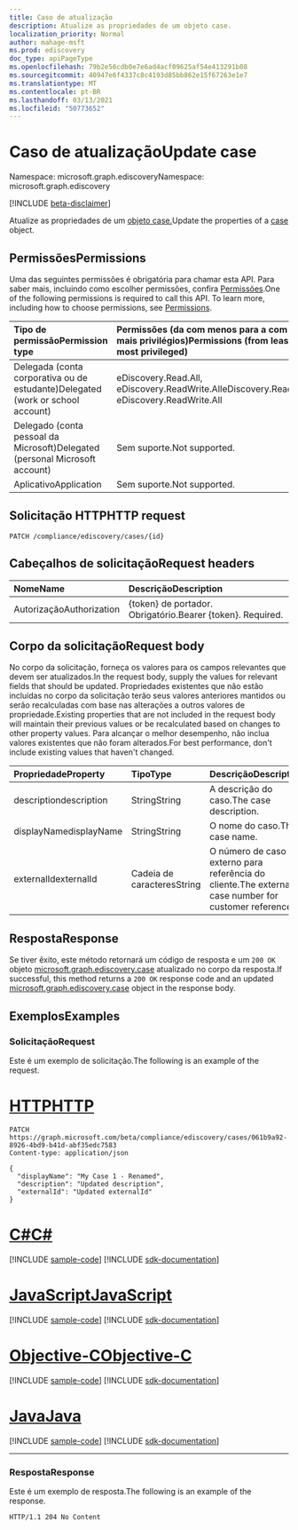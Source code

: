```yaml
---
title: Caso de atualização
description: Atualize as propriedades de um objeto case.
localization_priority: Normal
author: mahage-msft
ms.prod: ediscovery
doc_type: apiPageType
ms.openlocfilehash: 79b2e56cdb0e7e6ad4acf09625af54e413291b08
ms.sourcegitcommit: 40947e6f4337c8c4193d85bb862e15f67263e1e7
ms.translationtype: MT
ms.contentlocale: pt-BR
ms.lasthandoff: 03/13/2021
ms.locfileid: "50773652"
---
```

# <a name="update-case"></a><span data-ttu-id="0fd44-103">Caso de atualização</span><span class="sxs-lookup"><span data-stu-id="0fd44-103">Update case</span></span>

<span data-ttu-id="0fd44-104">Namespace: microsoft.graph.ediscovery</span><span class="sxs-lookup"><span data-stu-id="0fd44-104">Namespace: microsoft.graph.ediscovery</span></span>

[!INCLUDE [beta-disclaimer](../../includes/beta-disclaimer.md)]

<span data-ttu-id="0fd44-105">Atualize as propriedades de um [objeto case.](../resources/ediscovery-case.md)</span><span class="sxs-lookup"><span data-stu-id="0fd44-105">Update the properties of a [case](../resources/ediscovery-case.md) object.</span></span>

## <a name="permissions"></a><span data-ttu-id="0fd44-106">Permissões</span><span class="sxs-lookup"><span data-stu-id="0fd44-106">Permissions</span></span>

<span data-ttu-id="0fd44-p101">Uma das seguintes permissões é obrigatória para chamar esta API. Para saber mais, incluindo como escolher permissões, confira [Permissões](/graph/permissions-reference).</span><span class="sxs-lookup"><span data-stu-id="0fd44-p101">One of the following permissions is required to call this API. To learn more, including how to choose permissions, see [Permissions](/graph/permissions-reference).</span></span>

|<span data-ttu-id="0fd44-109">Tipo de permissão</span><span class="sxs-lookup"><span data-stu-id="0fd44-109">Permission type</span></span>|<span data-ttu-id="0fd44-110">Permissões (da com menos para a com mais privilégios)</span><span class="sxs-lookup"><span data-stu-id="0fd44-110">Permissions (from least to most privileged)</span></span>|
|:---|:---|
|<span data-ttu-id="0fd44-111">Delegada (conta corporativa ou de estudante)</span><span class="sxs-lookup"><span data-stu-id="0fd44-111">Delegated (work or school account)</span></span>|<span data-ttu-id="0fd44-112">eDiscovery.Read.All, eDiscovery.ReadWrite.All</span><span class="sxs-lookup"><span data-stu-id="0fd44-112">eDiscovery.Read.All, eDiscovery.ReadWrite.All</span></span>|
|<span data-ttu-id="0fd44-113">Delegado (conta pessoal da Microsoft)</span><span class="sxs-lookup"><span data-stu-id="0fd44-113">Delegated (personal Microsoft account)</span></span>|<span data-ttu-id="0fd44-114">Sem suporte.</span><span class="sxs-lookup"><span data-stu-id="0fd44-114">Not supported.</span></span>|
|<span data-ttu-id="0fd44-115">Aplicativo</span><span class="sxs-lookup"><span data-stu-id="0fd44-115">Application</span></span>|<span data-ttu-id="0fd44-116">Sem suporte.</span><span class="sxs-lookup"><span data-stu-id="0fd44-116">Not supported.</span></span>|

## <a name="http-request"></a><span data-ttu-id="0fd44-117">Solicitação HTTP</span><span class="sxs-lookup"><span data-stu-id="0fd44-117">HTTP request</span></span>

<!-- { "blockType": "ignored" } -->

```http
PATCH /compliance/ediscovery/cases/{id}
```

## <a name="request-headers"></a><span data-ttu-id="0fd44-118">Cabeçalhos de solicitação</span><span class="sxs-lookup"><span data-stu-id="0fd44-118">Request headers</span></span>

| <span data-ttu-id="0fd44-119">Nome</span><span class="sxs-lookup"><span data-stu-id="0fd44-119">Name</span></span>       | <span data-ttu-id="0fd44-120">Descrição</span><span class="sxs-lookup"><span data-stu-id="0fd44-120">Description</span></span>|
|:-----------|:-----------|
| <span data-ttu-id="0fd44-121">Autorização</span><span class="sxs-lookup"><span data-stu-id="0fd44-121">Authorization</span></span> | <span data-ttu-id="0fd44-p102">{token} de portador. Obrigatório.</span><span class="sxs-lookup"><span data-stu-id="0fd44-p102">Bearer {token}. Required.</span></span> |

## <a name="request-body"></a><span data-ttu-id="0fd44-124">Corpo da solicitação</span><span class="sxs-lookup"><span data-stu-id="0fd44-124">Request body</span></span>

<span data-ttu-id="0fd44-125">No corpo da solicitação, forneça os valores para os campos relevantes que devem ser atualizados.</span><span class="sxs-lookup"><span data-stu-id="0fd44-125">In the request body, supply the values for relevant fields that should be updated.</span></span> <span data-ttu-id="0fd44-126">Propriedades existentes que não estão incluídas no corpo da solicitação terão seus valores anteriores mantidos ou serão recalculadas com base nas alterações a outros valores de propriedade.</span><span class="sxs-lookup"><span data-stu-id="0fd44-126">Existing properties that are not included in the request body will maintain their previous values or be recalculated based on changes to other property values.</span></span> <span data-ttu-id="0fd44-127">Para alcançar o melhor desempenho, não inclua valores existentes que não foram alterados.</span><span class="sxs-lookup"><span data-stu-id="0fd44-127">For best performance, don't include existing values that haven't changed.</span></span>

| <span data-ttu-id="0fd44-128">Propriedade</span><span class="sxs-lookup"><span data-stu-id="0fd44-128">Property</span></span>     | <span data-ttu-id="0fd44-129">Tipo</span><span class="sxs-lookup"><span data-stu-id="0fd44-129">Type</span></span>        | <span data-ttu-id="0fd44-130">Descrição</span><span class="sxs-lookup"><span data-stu-id="0fd44-130">Description</span></span> |
|:-------------|:------------|:------------|
|<span data-ttu-id="0fd44-131">description</span><span class="sxs-lookup"><span data-stu-id="0fd44-131">description</span></span>|<span data-ttu-id="0fd44-132">String</span><span class="sxs-lookup"><span data-stu-id="0fd44-132">String</span></span>|<span data-ttu-id="0fd44-133">A descrição do caso.</span><span class="sxs-lookup"><span data-stu-id="0fd44-133">The case description.</span></span>|
|<span data-ttu-id="0fd44-134">displayName</span><span class="sxs-lookup"><span data-stu-id="0fd44-134">displayName</span></span>|<span data-ttu-id="0fd44-135">String</span><span class="sxs-lookup"><span data-stu-id="0fd44-135">String</span></span>|<span data-ttu-id="0fd44-136">O nome do caso.</span><span class="sxs-lookup"><span data-stu-id="0fd44-136">The case name.</span></span>|
|<span data-ttu-id="0fd44-137">externalId</span><span class="sxs-lookup"><span data-stu-id="0fd44-137">externalId</span></span>|<span data-ttu-id="0fd44-138">Cadeia de caracteres</span><span class="sxs-lookup"><span data-stu-id="0fd44-138">String</span></span>|<span data-ttu-id="0fd44-139">O número de caso externo para referência do cliente.</span><span class="sxs-lookup"><span data-stu-id="0fd44-139">The external case number for customer reference.</span></span>|

## <a name="response"></a><span data-ttu-id="0fd44-140">Resposta</span><span class="sxs-lookup"><span data-stu-id="0fd44-140">Response</span></span>

<span data-ttu-id="0fd44-141">Se tiver êxito, este método retornará um código de resposta e um `200 OK` objeto [microsoft.graph.ediscovery.case](../resources/ediscovery-case.md) atualizado no corpo da resposta.</span><span class="sxs-lookup"><span data-stu-id="0fd44-141">If successful, this method returns a `200 OK` response code and an updated [microsoft.graph.ediscovery.case](../resources/ediscovery-case.md) object in the response body.</span></span>

## <a name="examples"></a><span data-ttu-id="0fd44-142">Exemplos</span><span class="sxs-lookup"><span data-stu-id="0fd44-142">Examples</span></span>

### <a name="request"></a><span data-ttu-id="0fd44-143">Solicitação</span><span class="sxs-lookup"><span data-stu-id="0fd44-143">Request</span></span>

<span data-ttu-id="0fd44-144">Este é um exemplo de solicitação.</span><span class="sxs-lookup"><span data-stu-id="0fd44-144">The following is an example of the request.</span></span>

# <a name="http"></a>[<span data-ttu-id="0fd44-145">HTTP</span><span class="sxs-lookup"><span data-stu-id="0fd44-145">HTTP</span></span>](#tab/http)

<!-- {
  "blockType": "request",
  "name": "update_case"
}-->

```http
PATCH https://graph.microsoft.com/beta/compliance/ediscovery/cases/061b9a92-8926-4bd9-b41d-abf35edc7583
Content-type: application/json

{
  "displayName": "My Case 1 - Renamed",
  "description": "Updated description",
  "externalId": "Updated externalId"
}
```

# <a name="c"></a>[<span data-ttu-id="0fd44-146">C#</span><span class="sxs-lookup"><span data-stu-id="0fd44-146">C#</span></span>](#tab/csharp)
[!INCLUDE [sample-code](../includes/snippets/csharp/update-case-csharp-snippets.md)]
[!INCLUDE [sdk-documentation](../includes/snippets/snippets-sdk-documentation-link.md)]

# <a name="javascript"></a>[<span data-ttu-id="0fd44-147">JavaScript</span><span class="sxs-lookup"><span data-stu-id="0fd44-147">JavaScript</span></span>](#tab/javascript)
[!INCLUDE [sample-code](../includes/snippets/javascript/update-case-javascript-snippets.md)]
[!INCLUDE [sdk-documentation](../includes/snippets/snippets-sdk-documentation-link.md)]

# <a name="objective-c"></a>[<span data-ttu-id="0fd44-148">Objective-C</span><span class="sxs-lookup"><span data-stu-id="0fd44-148">Objective-C</span></span>](#tab/objc)
[!INCLUDE [sample-code](../includes/snippets/objc/update-case-objc-snippets.md)]
[!INCLUDE [sdk-documentation](../includes/snippets/snippets-sdk-documentation-link.md)]

# <a name="java"></a>[<span data-ttu-id="0fd44-149">Java</span><span class="sxs-lookup"><span data-stu-id="0fd44-149">Java</span></span>](#tab/java)
[!INCLUDE [sample-code](../includes/snippets/java/update-case-java-snippets.md)]
[!INCLUDE [sdk-documentation](../includes/snippets/snippets-sdk-documentation-link.md)]

---

### <a name="response"></a><span data-ttu-id="0fd44-150">Resposta</span><span class="sxs-lookup"><span data-stu-id="0fd44-150">Response</span></span>

<span data-ttu-id="0fd44-151">Este é um exemplo de resposta.</span><span class="sxs-lookup"><span data-stu-id="0fd44-151">The following is an example of the response.</span></span>

<!-- {
  "blockType": "response",
  "truncated": true,
  "@odata.type": "microsoft.graph.ediscovery.case"
} -->

```http
HTTP/1.1 204 No Content
```

<!-- uuid: 16cd6b66-4b1a-43a1-adaf-3a886856ed98
2019-02-04 14:57:30 UTC -->
<!-- {
  "type": "#page.annotation",
  "description": "Update case",
  "keywords": "",
  "section": "documentation",
  "tocPath": ""
}-->
